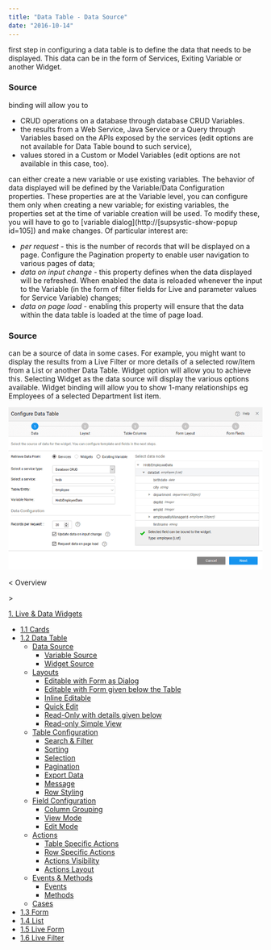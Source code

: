 ```yaml
---
title: "Data Table - Data Source"
date: "2016-10-14"
---
```


first step in configuring a data table is to define the data that needs to be displayed. This data can be in the form of Services, Exiting Variable or another Widget.

### Source

binding will allow you to

- CRUD operations on a database through database CRUD Variables.
- the results from a Web Service, Java Service or a Query through Variables based on the APIs exposed by the services (edit options are not available for Data Table bound to such service),
- values stored in a Custom or Model Variables (edit options are not available in this case, too).

can either create a new variable or use existing variables. The behavior of data displayed will be defined by the Variable/Data Configuration properties. These properties are at the Variable level, you can configure them only when creating a new variable; for existing variables, the properties set at the time of variable creation will be used. To modify these, you will have to go to [variable dialog](http://[supsystic-show-popup id=105]) and make changes. Of particular interest are:

- _per request_ - this is the number of records that will be displayed on a page. Configure the Pagination property to enable user navigation to various pages of data;
- _data on input change_ - this property defines when the data displayed will be refreshed. When enabled the data is reloaded whenever the input to the Variable (in the form of filter fields for Live and parameter values for Service Variable) changes;
- _data on page load_ - enabling this property will ensure that the data within the data table is loaded at the time of page load.

### Source

can be a source of data in some cases. For example, you might want to display the results from a Live Filter or more details of a selected row/item from a List or another Data Table. Widget option will allow you to achieve this. Selecting Widget as the data source will display the various options available. Widget binding will allow you to show 1-many relationships eg Employees of a selected Department list item.

[![](../assets/dt_data.png)](../assets/dt_data.png)

< Overview

\>

[1\. Live & Data Widgets](/learn/app-development/widgets/widget-library/#data-live)

- [1.1 Cards](/learn/app-development/widgets/datalive/cards/)
- [1.2 Data Table](/learn/app-development/widgets/datalive/data-table/)
    - [Data Source](/learn/app-development/widgets/datalive/datatable/data-source/)
        - [Variable Source](#variable-source)
        - [Widget Source](#widget-source)
    - [Layouts](/learn/app-development/widgets/datalive/datatable/layouts/)
        - [Editable with Form as Dialog](/learn/app-development/widgets/datalive/datatable/layouts/#efd)
        - [Editable with Form given below the Table](/learn/app-development/widgets/datalive/datatable/layouts/#efb)
        - [Inline Editable](/learn/app-development/widgets/datalive/datatable/layouts/#edi)
        - [Quick Edit](/learn/app-development/widgets/datalive/datatable/layouts/#edq)
        - [Read-Only with details given below](/learn/app-development/widgets/datalive/datatable/layouts/#rof)
        - [Read-only Simple View](/learn/app-development/widgets/datalive/datatable/layouts/#ros)
    - [Table Configuration](/learn/app-development/widgets/datalive/datatable/table-configuration/)
        - [Search & Filter](/learn/app-development/widgets/datalive/datatable/table-configuration/#search-n-filter)
        - [Sorting](/learn/app-development/widgets/datalive/datatable/table-configuration/#sorting)
        - [Selection](/learn/app-development/widgets/datalive/datatable/table-configuration/#selection)
        - [Pagination](/learn/app-development/widgets/datalive/datatable/table-configuration/#pagin)
        - [Export Data](/learn/app-development/widgets/datalive/datatable/table-configuration/#export-data)
        - [Message](/learn/app-development/widgets/datalive/datatable/table-configuration/#message)
        - [Row Styling](/learn/app-development/widgets/datalive/datatable/table-configuration/#row-style)
    - [Field Configuration](/learn/app-development/widgets/datalive/datatable/field-configuration/)
        - [Column Grouping](/learn/app-development/widgets/datalive/datatable/field-configuration/#grouping)
        - [View Mode](/learn/app-development/widgets/datalive/datatable/field-configuration/#view-mode)
        - [Edit Mode](/learn/app-development/widgets/datalive/datatable/field-configuration/#edit-mode)
    - [Actions](/learn/app-development/widgets/datalive/datatable/actions/)
        - [Table Specific Actions](/learn/app-development/widgets/datalive/datatable/actions/#table-actions)
        - [Row Specific Actions](/learn/app-development/widgets/datalive/datatable/actions/#row-actions)
        - [Actions Visibility](/learn/app-development/widgets/datalive/datatable/actions/#actions-visibility)
        - [Actions Layout](/learn/app-development/widgets/datalive/datatable/actions/#actions-layout)
    - [Events & Methods](/learn/app-development/widgets/datalive/datatable/datatable-events-methods/)
        - [Events](/learn/app-development/widgets/datalive/datatable/datatable-events-methods/#events)
        - [Methods](/learn/app-development/widgets/datalive/datatable/datatable-events-methods/#methods)
    - [Cases](/learn/app-development/widgets/datalive/datatable/data-table-use-cases/)
- [1.3 Form](/learn/app-development/widgets/datalive/form/)
- [1.4 List](/learn/app-development/widgets/datalive/list/)
- [1.5 Live Form](/learn/app-development/widgets/datalive/live-form/)
- [1.6 Live Filter](/learn/app-development/widgets/datalive/live-filter/)
